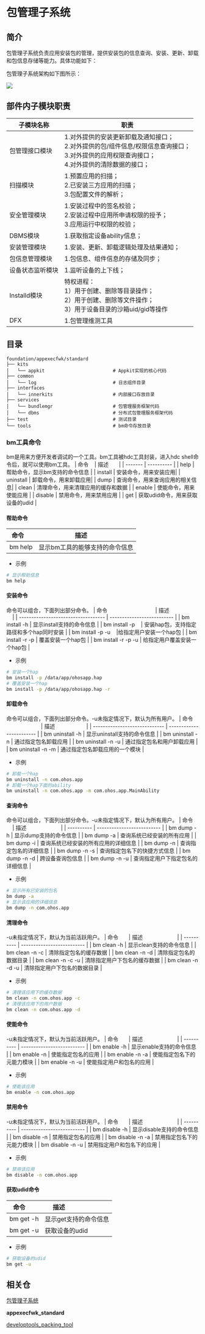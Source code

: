 # **包管理子系统**

## 简介

包管理子系统负责应用安装包的管理，提供安装包的信息查询、安装、更新、卸载和包信息存储等能力。具体功能如下：

包管理子系统架构如下图所示：

![](figures/appexecfwk.png)


## 部件内子模块职责

| 子模块名称       | 职责                                                         |
| ---------------- | ------------------------------------------------------------ |
| 包管理接口模块   | 1.对外提供的安装更新卸载及通知接口；<br>2.对外提供的包/组件信息/权限信息查询接口；<br>3.对外提供的应用权限查询接口；<br>4.对外提供的清除数据的接口； |
| 扫描模块         | 1.预置应用的扫描；<br>2.已安装三方应用的扫描；<br>3.包配置文件的解析； |
| 安全管理模块     | 1.安装过程中的签名校验；<br>2.安装过程中应用所申请权限的授予；<br>3.应用运行中权限的校验； |
| DBMS模块         | 1.获取指定设备ability信息；                                  |
| 安装管理模块     | 1.安装、更新、卸载逻辑处理及结果通知；                       |
| 包信息管理模块   | 1.包信息、组件信息的存储及同步；                             |
| 设备状态监听模块 | 1.监听设备的上下线；                                         |
| Installd模块     | 特权进程：<br>1）用于创建、删除等目录操作；<br>2）用于创建、删除等文件操作；<br>3）用于设备目录的沙箱uid/gid等操作 |
| DFX              | 1.包管理维测工具                                               |


## 目录

```
foundation/appexecfwk/standard
├── kits
│   └── appkit						   # Appkit实现的核心代码
├── common
│   └── log							   # 日志组件目录
├── interfaces
│   └── innerkits					   # 内部接口存放目录
├── services
│   └── bundlemgr	                   # 包管理服务框架代码
│   └── dbms	                       # 分布式包管理服务框架代码
├── test						       # 测试目录
└── tools                              # bm命令存放目录
```

### bm工具命令
bm是用来方便开发者调试的一个工具。bm工具被hdc工具封装，进入hdc shell命令后，就可以使用bm工具。
| 命令    | 描述       |
| ------- | ---------- |
|  help | 帮助命令，显示bm支持的命令信息 |
| install | 安装命令，用来安装应用|
| uninstall | 卸载命令，用来卸载应用|
| dump | 查询命令，用来查询应用的相关信息|
| clean | 清理命令，用来清理应用的缓存和数据 |
| enable | 使能命令，用来使能应用 |
| disable | 禁用命令，用来禁用应用 |
| get | 获取udid命令，用来获取设备的udid |
#### 帮助命令
| 命令    | 描述       |
| ------- | ---------- |
| bm help | 显示bm工具的能够支持的命令信息 |

* 示例
```Bash
# 显示帮助信息
bm help
```
#### 安装命令
命令可以组合，下面列出部分命令。
| 命令                                | 描述                       |
| ----------------------------------- | -------------------------- |
| bm install -h | 显示install支持的命令信息 |
| bm install -p <hap-file-path>    | 安装hap包，支持指定路径和多个hap同时安装 |
| bm install -p <hap-file-path> -u <user-id>   |给指定用户安装一个hap包 |
| bm install -r -p <hap-file-path> | 覆盖安装一个hap包 |
| bm install -r -p <hap-file-path> -u <user-id> | 给指定用户覆盖安装一个hap包 |

* 示例
```Bash
# 安装一个hap
bm install -p /data/app/ohosapp.hap
# 覆盖安装一个hap
bm install -p /data/app/ohosapp.hap -r
```
#### 卸载命令
命令可以组合，下面列出部分命令。-u未指定情况下，默认为所有用户。
| 命令                          | 描述                     |
| ----------------------------- | ------------------------ |
| bm uninstall -h | 显示uninstall支持的命令信息 |
| bm uninstall -n <bundle-name> | 通过指定包名卸载应用 |
| bm uninstall -n <bundle-name> -u <user-id>| 通过指定包名和用户卸载应用 |
| bm uninstall -n <bundle-name> -m <moudle-name> | 通过指定包名卸载应用的一个模块 |

* 示例
```Bash
# 卸载一个hap
bm uninstall -n com.ohos.app
# 卸载一个hap下面的ability
bm uninstall -n com.ohos.app -m com.ohos.app.MainAbility
```
#### 查询命令
命令可以组合，下面列出部分命令。-u未指定情况下，默认为所有用户。
| 命令       | 描述                       |
| ---------- | -------------------------- |
| bm dump -h | 显示dump支持的命令信息 |
| bm dump -a | 查询系统已经安装的所有应用 |
| bm dump -i | 查询系统已经安装的所有应用的详细信息 |
| bm dump -n <bundle-name> | 查询指定包名的详细信息 |
| bm dump -n <bundle-name> -s | 查询指定包名下的快捷方式信息 |
| bm dump -n <bundle-name> -d <device-id> | 跨设备查询包信息 |
| bm dump -n <bundle-name> -u <user-id> | 查询指定用户下指定包名的详细信息 |

* 示例
```Bash
# 显示所有已安装的包名
bm dump -a
# 显示该应用的详细信息
bm dump -n com.ohos.app
```
#### 清理命令
-u未指定情况下，默认为当前活跃用户。
| 命令       | 描述                       |
| ---------- | -------------------------- |
| bm clean -h | 显示clean支持的命令信息 |
| bm clean -n <bundle-name> -c | 清除指定包名的缓存数据 |
| bm clean -n <bundle-name> -d | 清除指定包名的数据目录 |
| bm clean -n <bundle-name> -c -u <user-id> | 清除指定用户下包名的缓存数据 |
| bm clean -n <bundle-name> -d -u <user-id> | 清除指定用户下包名的数据目录 |

* 示例
```Bash
# 清理该应用下的缓存数据
bm clean -n com.ohos.app -c
# 清理该应用下的用户数据
bm clean -n com.ohos.app -d
```
#### 使能命令
-u未指定情况下，默认为当前活跃用户。
| 命令       | 描述                       |
| ---------- | -------------------------- |
| bm enable -h | 显示enable支持的命令信息 |
| bm enable -n <bundle-name> | 使能指定包名的应用 |
| bm enable -n <bundle-name> -a <ability-name> | 使能指定包名下的元能力模块 |
| bm enable -n <bundle-name> -u <user-id>| 使能指定用户和包名的应用 |

* 示例
```Bash
# 使能该应用
bm enable -n com.ohos.app
```
#### 禁用命令
-u未指定情况下，默认为当前活跃用户。
| 命令       | 描述                       |
| ---------- | -------------------------- |
| bm disable -h | 显示disable支持的命令信息 |
| bm disable -n <bundle-name> | 禁用指定包名的应用 |
| bm disable -n <bundle-name> -a <ability-name> | 禁用指定包名下的元能力模块 |
| bm disable -n <bundle-name> -u <user-id>| 禁用指定用户和包名下的应用 |

* 示例
```Bash
# 禁用该应用
bm disable -n com.ohos.app
```
#### 获取udid命令
| 命令       | 描述                       |
| ---------- | -------------------------- |
| bm get -h | 显示get支持的命令信息 |
| bm get -u | 获取设备的udid |

* 示例
```Bash
# 获取设备的udid
bm get -u
```
## 相关仓

[包管理子系统](https://gitee.com/openharmony/docs/blob/master/zh-cn/readme/%E5%8C%85%E7%AE%A1%E7%90%86%E5%AD%90%E7%B3%BB%E7%BB%9F.md)

**appexecfwk_standard**

[developtools_packing_tool](https://gitee.com/openharmony/developtools_packing_tool)
